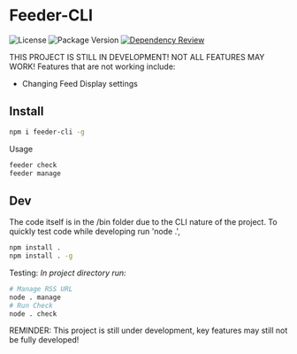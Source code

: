 # Feeder-CLI

![License](https://img.shields.io/github/license/ravinder-Olivier/Feeder-CLI) ![Package Version](https://img.shields.io/github/package-json/v/ravinder-Olivier/feeder-cli) [![Dependency Review](https://github.com/ravinder-Olivier/Feeder-CLI/actions/workflows/dependency-review.yml/badge.svg)](https://github.com/ravinder-Olivier/Feeder-CLI/actions/workflows/dependency-review.yml)

THIS PROJECT IS STILL IN DEVELOPMENT! NOT ALL FEATURES MAY WORK! Features that are not working include:

- Changing Feed Display settings

## Install

```bash
npm i feeder-cli -g
```

Usage

```bash
feeder check
feeder manage
```

## Dev

The code itself is in the /bin folder due to the CLI nature of the project.
To quickly test code while developing run 'node .',

```bash
npm install .
npm install . -g
```

Testing:
_In project directory run:_

```bash
# Manage RSS URL
node . manage
# Run Check
node . check
```

REMINDER: This project is still under development, key features may still not be fully developed!
